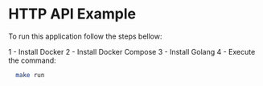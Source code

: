 # HTTP API Example

To run this application follow the steps bellow:

1 - Install Docker
2 - Install Docker Compose
3 - Install Golang
4 - Execute the command:

  ```bash
    make run
  ```